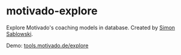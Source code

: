 motivado-explore
========

Explore Motivado's coaching models in database. Created by [Simon Sablowski](http://www.simsab.net).

Demo: [tools.motivado.de/explore](http://tools.motivado.de/explore)
